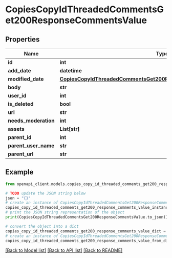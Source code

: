# CopiesCopyIdThreadedCommentsGet200ResponseCommentsValue


## Properties

Name | Type | Description | Notes
------------ | ------------- | ------------- | -------------
**id** | **int** |  | [optional] 
**add_date** | **datetime** |  | [optional] 
**modified_date** | [**CopiesCopyIdThreadedCommentsGet200ResponseCommentsValueModifiedDate**](CopiesCopyIdThreadedCommentsGet200ResponseCommentsValueModifiedDate.md) |  | [optional] 
**body** | **str** |  | [optional] 
**user_id** | **int** |  | [optional] 
**is_deleted** | **bool** |  | [optional] 
**url** | **str** |  | [optional] 
**needs_moderation** | **int** |  | [optional] 
**assets** | **List[str]** |  | [optional] 
**parent_id** | **int** |  | [optional] 
**parent_user_name** | **str** |  | [optional] 
**parent_url** | **str** |  | [optional] 

## Example

```python
from openapi_client.models.copies_copy_id_threaded_comments_get200_response_comments_value import CopiesCopyIdThreadedCommentsGet200ResponseCommentsValue

# TODO update the JSON string below
json = "{}"
# create an instance of CopiesCopyIdThreadedCommentsGet200ResponseCommentsValue from a JSON string
copies_copy_id_threaded_comments_get200_response_comments_value_instance = CopiesCopyIdThreadedCommentsGet200ResponseCommentsValue.from_json(json)
# print the JSON string representation of the object
print(CopiesCopyIdThreadedCommentsGet200ResponseCommentsValue.to_json())

# convert the object into a dict
copies_copy_id_threaded_comments_get200_response_comments_value_dict = copies_copy_id_threaded_comments_get200_response_comments_value_instance.to_dict()
# create an instance of CopiesCopyIdThreadedCommentsGet200ResponseCommentsValue from a dict
copies_copy_id_threaded_comments_get200_response_comments_value_from_dict = CopiesCopyIdThreadedCommentsGet200ResponseCommentsValue.from_dict(copies_copy_id_threaded_comments_get200_response_comments_value_dict)
```
[[Back to Model list]](../README.md#documentation-for-models) [[Back to API list]](../README.md#documentation-for-api-endpoints) [[Back to README]](../README.md)


